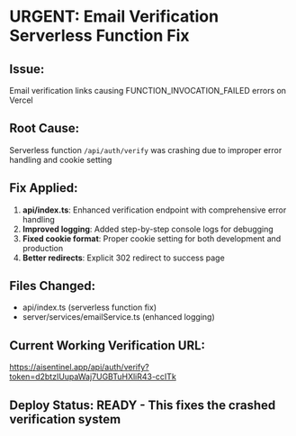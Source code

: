 # URGENT: Email Verification Serverless Function Fix

## Issue: 
Email verification links causing FUNCTION_INVOCATION_FAILED errors on Vercel

## Root Cause:
Serverless function `/api/auth/verify` was crashing due to improper error handling and cookie setting

## Fix Applied:
1. **api/index.ts**: Enhanced verification endpoint with comprehensive error handling
2. **Improved logging**: Added step-by-step console logs for debugging
3. **Fixed cookie format**: Proper cookie setting for both development and production
4. **Better redirects**: Explicit 302 redirect to success page

## Files Changed:
- api/index.ts (serverless function fix)
- server/services/emailService.ts (enhanced logging)

## Current Working Verification URL:
https://aisentinel.app/api/auth/verify?token=d2btzIUupaWaj7UGBTuHXliR43-ccITk

## Deploy Status: READY - This fixes the crashed verification system